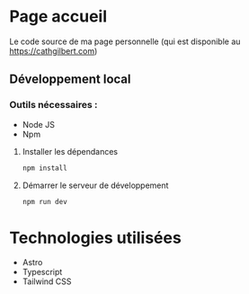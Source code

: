 # Page accueil

Le code source de ma page personnelle (qui est disponible au https://cathgilbert.com)

## Développement local

### Outils nécessaires :

- Node JS
- Npm

1. Installer les dépendances

   ```bash
   npm install
   ```

2. Démarrer le serveur de développement

   ```bash
   npm run dev
   ```

# Technologies utilisées

- Astro
- Typescript
- Tailwind CSS
